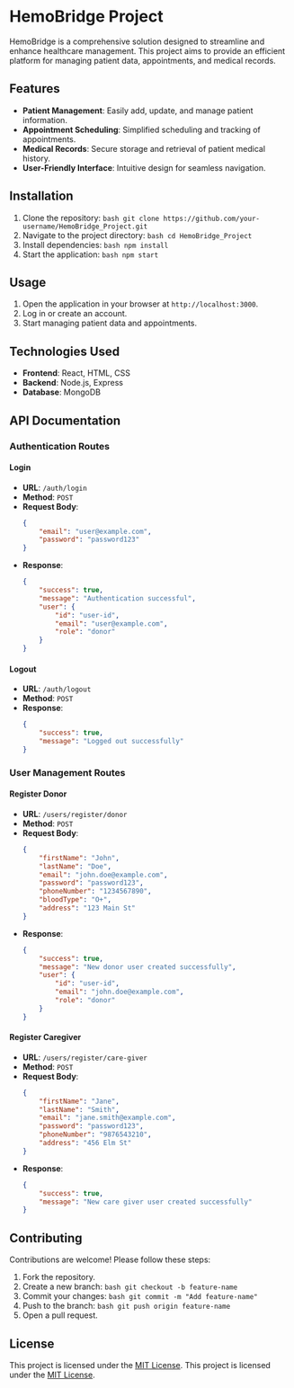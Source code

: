 # HemoBridge Project

HemoBridge is a comprehensive solution designed to streamline and enhance healthcare management. This project aims to provide an efficient platform for managing patient data, appointments, and medical records.

## Features

- **Patient Management**: Easily add, update, and manage patient information.
- **Appointment Scheduling**: Simplified scheduling and tracking of appointments.
- **Medical Records**: Secure storage and retrieval of patient medical history.
- **User-Friendly Interface**: Intuitive design for seamless navigation.

## Installation

1. Clone the repository:
        ```bash
        git clone https://github.com/your-username/HemoBridge_Project.git
        ```
2. Navigate to the project directory:
        ```bash
        cd HemoBridge_Project
        ```
3. Install dependencies:
        ```bash
        npm install
        ```
4. Start the application:
        ```bash
        npm start
        ```

## Usage

1. Open the application in your browser at `http://localhost:3000`.
2. Log in or create an account.
3. Start managing patient data and appointments.

## Technologies Used

- **Frontend**: React, HTML, CSS
- **Backend**: Node.js, Express
- **Database**: MongoDB

## API Documentation

### Authentication Routes

#### Login
- **URL**: `/auth/login`
- **Method**: `POST`
- **Request Body**:
    ```json
    {
        "email": "user@example.com",
        "password": "password123"
    }
    ```
- **Response**:
    ```json
    {
        "success": true,
        "message": "Authentication successful",
        "user": {
            "id": "user-id",
            "email": "user@example.com",
            "role": "donor"
        }
    }
    ```

#### Logout
- **URL**: `/auth/logout`
- **Method**: `POST`
- **Response**:
    ```json
    {
        "success": true,
        "message": "Logged out successfully"
    }
    ```

### User Management Routes

#### Register Donor
- **URL**: `/users/register/donor`
- **Method**: `POST`
- **Request Body**:
    ```json
    {
        "firstName": "John",
        "lastName": "Doe",
        "email": "john.doe@example.com",
        "password": "password123",
        "phoneNumber": "1234567890",
        "bloodType": "O+",
        "address": "123 Main St"
    }
    ```
- **Response**:
    ```json
    {
        "success": true,
        "message": "New donor user created successfully",
        "user": {
            "id": "user-id",
            "email": "john.doe@example.com",
            "role": "donor"
        }
    }
    ```

#### Register Caregiver
- **URL**: `/users/register/care-giver`
- **Method**: `POST`
- **Request Body**:
    ```json
    {
        "firstName": "Jane",
        "lastName": "Smith",
        "email": "jane.smith@example.com",
        "password": "password123",
        "phoneNumber": "9876543210",
        "address": "456 Elm St"
    }
    ```
- **Response**:
    ```json
    {
        "success": true,
        "message": "New care giver user created successfully"
    }
    ```


## Contributing

Contributions are welcome! Please follow these steps:

1. Fork the repository.
2. Create a new branch:
        ```bash
        git checkout -b feature-name
        ```
3. Commit your changes:
        ```bash
        git commit -m "Add feature-name"
        ```
4. Push to the branch:
        ```bash
        git push origin feature-name
        ```
5. Open a pull request.

## License

This project is licensed under the [MIT License](LICENSE).
This project is licensed under the [MIT License](LICENSE).

